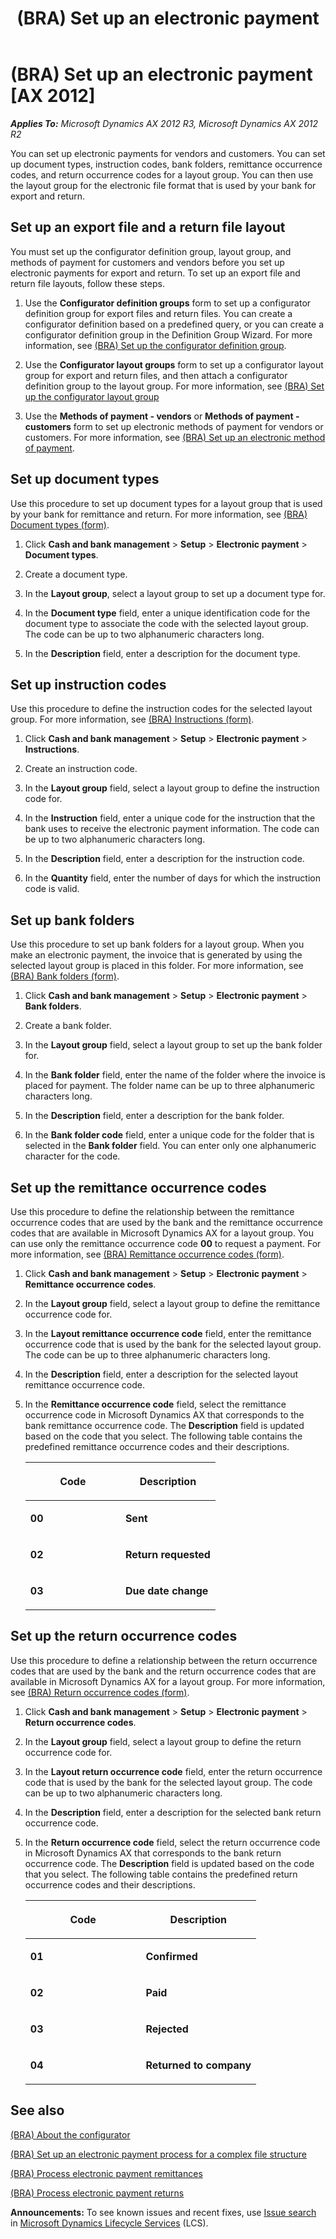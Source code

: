 ﻿---
title: (BRA) Set up an electronic payment
TOCTitle: (BRA) Set up an electronic payment
ms:assetid: c2810a11-a6c5-4906-a93a-4eda0ef3cab4
ms:mtpsurl: https://technet.microsoft.com/en-us/library/JJ730977(v=AX.60)
ms:contentKeyID: 49675207
ms.date: 04/18/2014
mtps_version: v=AX.60
f1_keywords:
- Set up bank folders
- Set up document types
- Set up instruction codes
- Set up the remittance occurrence codes
- Set up the return occurrence codes
---

# (BRA) Set up an electronic payment [AX 2012]


_**Applies To:** Microsoft Dynamics AX 2012 R3, Microsoft Dynamics AX 2012 R2_

You can set up electronic payments for vendors and customers. You can set up document types, instruction codes, bank folders, remittance occurrence codes, and return occurrence codes for a layout group. You can then use the layout group for the electronic file format that is used by your bank for export and return.

## Set up an export file and a return file layout

You must set up the configurator definition group, layout group, and methods of payment for customers and vendors before you set up electronic payments for export and return. To set up an export file and return file layouts, follow these steps.

1.  Use the **Configurator definition groups** form to set up a configurator definition group for export files and return files. You can create a configurator definition based on a predefined query, or you can create a configurator definition group in the Definition Group Wizard. For more information, see [(BRA) Set up the configurator definition group](bra-set-up-the-configurator-definition-group.md).

2.  Use the **Configurator layout groups** form to set up a configurator layout group for export and return files, and then attach a configurator definition group to the layout group. For more information, see [(BRA) Set up the configurator layout group](bra-set-up-the-configurator-layout-group.md)

3.  Use the **Methods of payment - vendors** or **Methods of payment - customers** form to set up electronic methods of payment for vendors or customers. For more information, see [(BRA) Set up an electronic method of payment](bra-set-up-an-electronic-method-of-payment.md).

## Set up document types

Use this procedure to set up document types for a layout group that is used by your bank for remittance and return. For more information, see [(BRA) Document types (form)](https://technet.microsoft.com/en-us/library/jj730975\(v=ax.60\)).

1.  Click **Cash and bank management** \> **Setup** \> **Electronic payment** \> **Document types**.

2.  Create a document type.

3.  In the **Layout group**, select a layout group to set up a document type for.

4.  In the **Document type** field, enter a unique identification code for the document type to associate the code with the selected layout group. The code can be up to two alphanumeric characters long.

5.  In the **Description** field, enter a description for the document type.

## Set up instruction codes

Use this procedure to define the instruction codes for the selected layout group. For more information, see [(BRA) Instructions (form)](https://technet.microsoft.com/en-us/library/jj730971\(v=ax.60\)).

1.  Click **Cash and bank management** \> **Setup** \> **Electronic payment** \> **Instructions**.

2.  Create an instruction code.

3.  In the **Layout group** field, select a layout group to define the instruction code for.

4.  In the **Instruction** field, enter a unique code for the instruction that the bank uses to receive the electronic payment information. The code can be up to two alphanumeric characters long.

5.  In the **Description** field, enter a description for the instruction code.

6.  In the **Quantity** field, enter the number of days for which the instruction code is valid.

## Set up bank folders

Use this procedure to set up bank folders for a layout group. When you make an electronic payment, the invoice that is generated by using the selected layout group is placed in this folder. For more information, see [(BRA) Bank folders (form)](https://technet.microsoft.com/en-us/library/jj730969\(v=ax.60\)).

1.  Click **Cash and bank management** \> **Setup** \> **Electronic payment** \> **Bank folders**.

2.  Create a bank folder.

3.  In the **Layout group** field, select a layout group to set up the bank folder for.

4.  In the **Bank folder** field, enter the name of the folder where the invoice is placed for payment. The folder name can be up to three alphanumeric characters long.

5.  In the **Description** field, enter a description for the bank folder.

6.  In the **Bank folder code** field, enter a unique code for the folder that is selected in the **Bank folder** field. You can enter only one alphanumeric character for the code.

## Set up the remittance occurrence codes

Use this procedure to define the relationship between the remittance occurrence codes that are used by the bank and the remittance occurrence codes that are available in Microsoft Dynamics AX for a layout group. You can use only the remittance occurrence code **00** to request a payment. For more information, see [(BRA) Remittance occurrence codes (form)](https://technet.microsoft.com/en-us/library/jj730970\(v=ax.60\)).

1.  Click **Cash and bank management** \> **Setup** \> **Electronic payment** \> **Remittance occurrence codes**.

2.  In the **Layout group** field, select a layout group to define the remittance occurrence code for.

3.  In the **Layout remittance occurrence code** field, enter the remittance occurrence code that is used by the bank for the selected layout group. The code can be up to three alphanumeric characters long.

4.  In the **Description** field, enter a description for the selected layout remittance occurrence code.

5.  In the **Remittance occurrence code** field, select the remittance occurrence code in Microsoft Dynamics AX that corresponds to the bank remittance occurrence code. The **Description** field is updated based on the code that you select. The following table contains the predefined remittance occurrence codes and their descriptions.
    
    <table>
    <colgroup>
    <col style="width: 50%" />
    <col style="width: 50%" />
    </colgroup>
    <thead>
    <tr class="header">
    <th><p>Code</p></th>
    <th><p>Description</p></th>
    </tr>
    </thead>
    <tbody>
    <tr class="odd">
    <td><p><strong>00</strong></p></td>
    <td><p><strong>Sent</strong></p></td>
    </tr>
    <tr class="even">
    <td><p><strong>02</strong></p></td>
    <td><p><strong>Return requested</strong></p></td>
    </tr>
    <tr class="odd">
    <td><p><strong>03</strong></p></td>
    <td><p><strong>Due date change</strong></p></td>
    </tr>
    </tbody>
    </table>


## Set up the return occurrence codes

Use this procedure to define a relationship between the return occurrence codes that are used by the bank and the return occurrence codes that are available in Microsoft Dynamics AX for a layout group. For more information, see [(BRA) Return occurrence codes (form)](https://technet.microsoft.com/en-us/library/jj730966\(v=ax.60\)).

1.  Click **Cash and bank management** \> **Setup** \> **Electronic payment** \> **Return occurrence codes**.

2.  In the **Layout group** field, select a layout group to define the return occurrence code for.

3.  In the **Layout return occurrence code** field, enter the return occurrence code that is used by the bank for the selected layout group. The code can be up to two alphanumeric characters long.

4.  In the **Description** field, enter a description for the selected bank return occurrence code.

5.  In the **Return occurrence code** field, select the return occurrence code in Microsoft Dynamics AX that corresponds to the bank return occurrence code. The **Description** field is updated based on the code that you select. The following table contains the predefined return occurrence codes and their descriptions.
    
    <table>
    <colgroup>
    <col style="width: 50%" />
    <col style="width: 50%" />
    </colgroup>
    <thead>
    <tr class="header">
    <th><p>Code</p></th>
    <th><p>Description</p></th>
    </tr>
    </thead>
    <tbody>
    <tr class="odd">
    <td><p><strong>01</strong></p></td>
    <td><p><strong>Confirmed</strong></p></td>
    </tr>
    <tr class="even">
    <td><p><strong>02</strong></p></td>
    <td><p><strong>Paid</strong></p></td>
    </tr>
    <tr class="odd">
    <td><p><strong>03</strong></p></td>
    <td><p><strong>Rejected</strong></p></td>
    </tr>
    <tr class="even">
    <td><p><strong>04</strong></p></td>
    <td><p><strong>Returned to company</strong></p></td>
    </tr>
    </tbody>
    </table>


## See also

[(BRA) About the configurator](bra-about-the-configurator.md)

[(BRA) Set up an electronic payment process for a complex file structure](bra-set-up-an-electronic-payment-process-for-a-complex-file-structure.md)

[(BRA) Process electronic payment remittances](bra-process-electronic-payment-remittances.md)

[(BRA) Process electronic payment returns](bra-process-electronic-payment-returns.md)

  
**Announcements:** To see known issues and recent fixes, use [Issue search](http://go.microsoft.com/fwlink/?linkid=389258) in [Microsoft Dynamics Lifecycle Services](http://go.microsoft.com/fwlink/?linkid=306505) (LCS).


